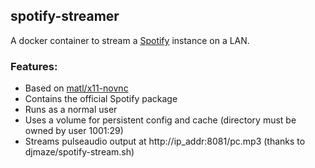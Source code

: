 ## **spotify-streamer**

A docker container to stream a [Spotify](https://www.spotify.com) instance on a LAN.

### **Features:**

* Based on [matl/x11-novnc](https://hub.docker.com/r/matl/x11-novnc/)
* Contains the official Spotify package
* Runs as a normal user
* Uses a volume for persistent config and cache (directory must be owned by user 1001:29)
* Streams pulseaudio output at http://ip_addr:8081/pc.mp3 (thanks to djmaze/spotify-stream.sh)
